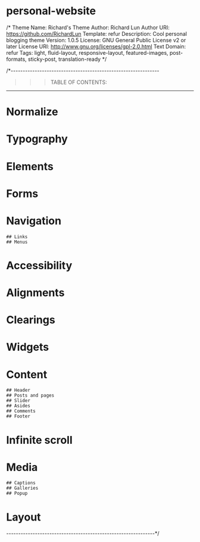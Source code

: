 # personal-website

/*
Theme Name: Richard's Theme
Author: Richard Lun
Author URI: https://github.com/RichardLun
Template: refur
Description: Cool personal blogging theme
Version: 1.0.5
License: GNU General Public License v2 or later
License URI: http://www.gnu.org/licenses/gpl-2.0.html
Text Domain: refur
Tags: light, fluid-layout, responsive-layout, featured-images, post-formats, sticky-post, translation-ready
*/

/*--------------------------------------------------------------
>>> TABLE OF CONTENTS:
----------------------------------------------------------------
# Normalize
# Typography
# Elements
# Forms
# Navigation
	## Links
	## Menus
# Accessibility
# Alignments
# Clearings
# Widgets
# Content
	## Header
	## Posts and pages
	## Slider
	## Asides
	## Comments
	## Footer
# Infinite scroll
# Media
	## Captions
	## Galleries
	## Popup
# Layout
--------------------------------------------------------------*/
